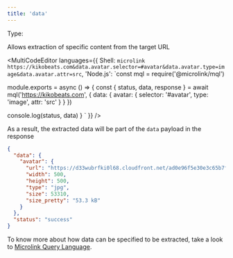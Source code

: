 ```yaml
---
title: 'data'
--- 
```


Type: <Type children='<object>'/>

Allows extraction of specific content from the target URL

<MultiCodeEditor languages={{
  Shell: `microlink https://kikobeats.com&data.avatar.selector=#avatar&data.avatar.type=image&data.avatar.attr=src`,
  'Node.js': `const mql = require('@microlink/mql')
 
module.exports = async () => {
  const { status, data, response } = await mql('https://kikobeats.com', {
    data: {
      avatar: {
        selector: '#avatar',
        type: 'image',
        attr: 'src'
      }
    }
  })
    
 console.log(status, data)
}
  `
  }} 
/>

<Figcaption children="The data extraction need to be defined at least with a CSS selector." />

As a result, the extracted data will be part of the `data` payload in the response

```json
{
  "data": {
    "avatar": {
      "url": "https://d33wubrfki0l68.cloudfront.net/ad0e96f5e30e3c65b7ff31e5a637fea070356f0b/eaa58/images/avatar.jpg",
      "width": 500,
      "height": 500,
      "type": "jpg",
      "size": 53310,
      "size_pretty": "53.3 kB"
    }
  },
  "status": "success"
}
```

To know more about how data can be specified to be extracted, take a look to [Microlink Query Language](/docs/mql/getting-started/overview).
